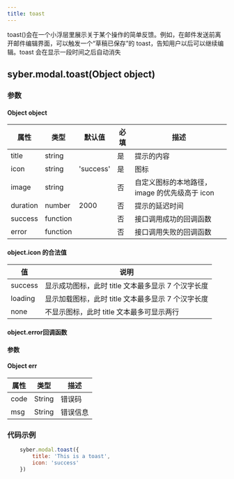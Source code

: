 ```yaml
---
title: toast
---
```


toast()会在一个小浮层里展示关于某个操作的简单反馈。例如，在邮件发送前离开邮件编辑界面，可以触发一个“草稿已保存”的 toast，告知用户以后可以继续编辑。toast 会在显示一段时间之后自动消失


## syber.modal.toast(Object object)
### 参数
#### Object object
| 属性     | 类型  | 默认值 | 必填 | 描述                         |
| ---------- | ------- | -------- | -------- | -------------------------- |
| title | string | | 是 | 提示的内容 |
| icon | string | 'success' | 是 | 图标 |
| image | string |  | 否 | 自定义图标的本地路径，image 的优先级高于 icon |
| duration | number | 2000 | 否 | 提示的延迟时间 |
| success | function |  |  否     | 接口调用成功的回调函数      |
| error   | function |  |  否     | 接口调用失败的回调函数      |


#### object.icon 的合法值
| 值     | 说明    |       
| ---------- | ------- | 
| success | 显示成功图标，此时 title 文本最多显示 7 个汉字长度 |
| loading | 显示加载图标，此时 title 文本最多显示 7 个汉字长度 |
| none | 不显示图标，此时 title 文本最多可显示两行 |


#### object.error回调函数
#### 参数
#### Object err
| 属性 | 类型  | 描述 |
| -- | -- | -- |
| code | String | 错误码 |
| msg | String  | 错误信息 |

### 代码示例
```javascript
    syber.modal.toast({
        title: 'This is a toast',
        icon: 'success'
    })
```